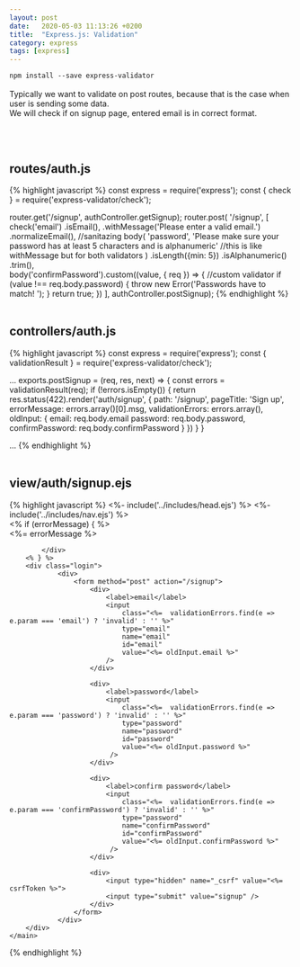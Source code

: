 ```yaml
---
layout: post
date:   2020-05-03 11:13:26 +0200
title:  "Express.js: Validation"
category: express
tags: [express]
---
```



`npm install --save express-validator` <br /><br />
Typically we want to validate on post routes, because that is the case when user is sending some data. <br />
We will check if on signup page, entered email is in correct format.



<br /><br />


<h2>routes/auth.js</h2>
{% highlight javascript %}
const express = require('express');
const { check } = require('express-validator/check');

router.get('/signup', authController.getSignup);
router.post(
    '/signup', 
    [
        check('email')
            .isEmail(),
            .withMessage('Please enter a valid email.')
            .normalizeEmail(),  //sanitazing
        body(
            'password',
            'Please make sure your password has at least 5 characters and is alphanumeric'   //this is like withMessage but for both validators
        )
            .isLength({min: 5})
            .isAlphanumeric()
            .trim(),        
        body('confirmPassword').custom((value, { req }) => {      //custom validator
            if (value !== req.body.password) {
                throw new Error('Passwords have to match! ');
            }
            return true;
        })
    ],
    authController.postSignup);
{% endhighlight %}
<br /><br />

<h2>controllers/auth.js</h2>
{% highlight javascript %}
const express = require('express');
const { validationResult } = require('express-validator/check');

...
exports.postSignup = (req, res, next) => {
    const errors = validationResult(req);
    if (!errors.isEmpty()) {
        return res.status(422).render('auth/signup', {
            path: '/signup',
            pageTitle: 'Sign up',
            errorMessage: errors.array()[0].msg,
            validationErrors: errors.array(),
            oldInput: {
                email: req.body.email
                password: req.body.password,
                confirmPassword: req.body.confirmPassword
            }
        })
    }
}

...
{% endhighlight %}
<br /><br />


<h2>view/auth/signup.ejs</h2>
{% highlight javascript %}
<%- include('../includes/head.ejs') %>
<title><%= pageTitle %></title>
</head>

<body>
    <%- include('../includes/nav.ejs') %>
    <main>
        <% if (errorMessage) { %>
            <div class="user-message user-message--error">
                <%= errorMessage %>

            </div>
        <% } %>
        <div class="login">
                <div>
                    <form method="post" action="/signup">
                        <div>
                            <label>email</label>
                            <input 
                                class="<%=  validationErrors.find(e => e.param === 'email') ? 'invalid' : '' %>"
                                type="email" 
                                name="email" 
                                id="email"
                                value="<%= oldInput.email %>"
                            />
                        </div>

                        <div>
                            <label>password</label>
                            <input 
                                class="<%=  validationErrors.find(e => e.param === 'password') ? 'invalid' : '' %>"
                                type="password" 
                                name="password" 
                                id="password"
                                value="<%= oldInput.password %>"
                             />
                        </div>

                        <div>
                            <label>confirm password</label>
                            <input 
                                class="<%=  validationErrors.find(e => e.param === 'confirmPassword') ? 'invalid' : '' %>"
                                type="password" 
                                name="confirmPassword" 
                                id="confirmPassword"
                                value="<%= oldInput.confirmPassword %>"
                             />
                        </div>

                        <div>
                            <input type="hidden" name="_csrf" value="<%= csrfToken %>">
                            <input type="submit" value="signup" />
                        </div>
                    </form>
                </div>
        </div>
    </main>        
</body>
</html>
{% endhighlight %}
<br /><br />
